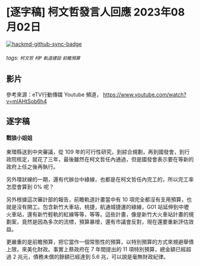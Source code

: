 # [逐字稿] 柯文哲發言人回應 2023年08月02日

[![hackmd-github-sync-badge](https://hackmd.io/3f8-bFkgRQa5cJS5csxong/badge)](https://hackmd.io/3f8-bFkgRQa5cJS5csxong)


###### tags: `柯文哲` `柯P` `軌道建設` `前瞻預算`

## 影片


參考來源：eTV行動傳媒 Youtube 頻道， https://www.youtube.com/watch?v=mlAHtSob6h4


## 逐字稿

#### 戰狼小姐姐

東環縣送到中央審議，從 109 年的可行性研究，到綜合規劃，再到國發會，到行政院核定，就花了三年，最後雖然在柯文哲任內通過，但是國發會表示要在等新的政府上任之後再執行。

另外環狀線的一期，還有代辦台中綠線，也都是在柯文哲任內完工的，所以完工率怎麼會算到 0% 呢？

另外根據這次審計部的報告，前瞻軌道計畫當中有 10 項完全都沒有支用預算，也就是沒有開工。包含新竹大車站，桃捷，航通城捷運的綠線，G01 站延伸到中壢火車站，還有新竹輕軌的紅線等等，等等。這些計畫，像是新竹大火車站計畫的規劃案，竟然是因為多次的流標，預算暴增，還有市議會反對，現在還要重新評估效益。

更嚴重的是前瞻預算，把它當作一個常態性的預算，以特別預算的方式來規避舉債上限，來美化財政。事實上蔡政府在 7 年間提出的 11 項特別預算，總金額已經超過 2 兆元，債務未償的餘額已經達到 5.6 兆，可以說是毫無財政紀律。